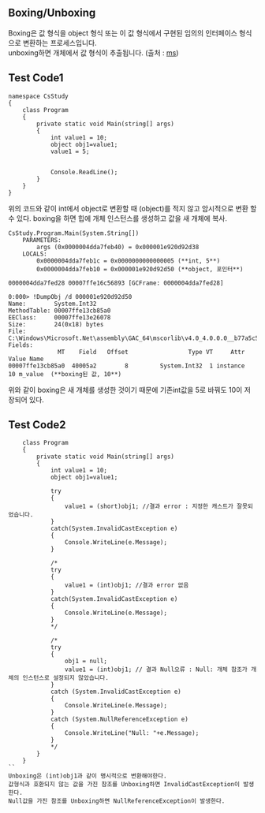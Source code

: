 ## Boxing/Unboxing
Boxing은 값 형식을 object 형식 또는 이 값 형식에서 구현된 임의의 인터페이스 형식으로 변환하는 프로세스입니다.  
unboxing하면 개체에서 값 형식이 추출됩니다.
(출처 : [ms](https://docs.microsoft.com/ko-kr/dotnet/csharp/programming-guide/types/boxing-and-unboxing))

## Test Code1
```
namespace CsStudy
{
    class Program
    {
        private static void Main(string[] args)
        {
            int value1 = 10;
            object obj1=value1;
            value1 = 5;


            Console.ReadLine();
        }
    }
}
```
위의 코드와 같이 int에서 object로 변환할 때 (object)를 적지 않고 암시적으로 변환 할 수 있다.
boxing을 하면 힙에 개체 인스턴스를 생성하고 값을 새 개체에 복사.
```
CsStudy.Program.Main(System.String[])
    PARAMETERS:
        args (0x0000004dda7feb40) = 0x000001e920d92d38
    LOCALS:
        0x0000004dda7feb1c = 0x0000000000000005 (**int, 5**)
        0x0000004dda7feb10 = 0x000001e920d92d50 (**object, 포인터**)

0000004dda7fed28 00007ffe16c56893 [GCFrame: 0000004dda7fed28]

0:000> !DumpObj /d 000001e920d92d50
Name:        System.Int32
MethodTable: 00007ffe13cb85a0
EEClass:     00007ffe13e26078
Size:        24(0x18) bytes
File:        C:\Windows\Microsoft.Net\assembly\GAC_64\mscorlib\v4.0_4.0.0.0__b77a5c561934e089\mscorlib.dll
Fields:
              MT    Field   Offset                 Type VT     Attr            Value Name
00007ffe13cb85a0  40005a2        8         System.Int32  1 instance               10 m_value  (**boxing된 값, 10**)

```
위와 같이 boxing은 새 개체를 생성한 것이기 때문에 기존int값을 5로 바꿔도 10이 저장되어 있다.

## Test Code2
```
    class Program
    {
        private static void Main(string[] args)
        {
            int value1 = 10;
            object obj1=value1;

            try
            {
                value1 = (short)obj1; //결과 error : 지정한 캐스트가 잘못되었습니다.
            }
            catch(System.InvalidCastException e)
            {
                Console.WriteLine(e.Message);
            }
            
            /*
            try
            {
                value1 = (int)obj1; //결과 error 없음
            }
            catch(System.InvalidCastException e)
            {
                Console.WriteLine(e.Message);
            }
            */
            
            /*
            try
            {
                obj1 = null;
                value1 = (int)obj1; // 결과 Null오류 : Null: 개체 참조가 개체의 인스턴스로 설정되지 않았습니다.
            }
            catch (System.InvalidCastException e)
            {
                Console.WriteLine(e.Message);
            }
            catch (System.NullReferenceException e)
            {
                Console.WriteLine("Null: "+e.Message);
            }
            */
        }
    }
``
Unboxing은 (int)obj1과 같이 명시적으로 변환해야한다.  
값형식과 호환되지 않는 값을 가진 참조를 Unboxing하면 InvalidCastException이 발생한다.  
Null값을 가진 참조를 Unboxing하면 NullReferenceException이 발생한다.
